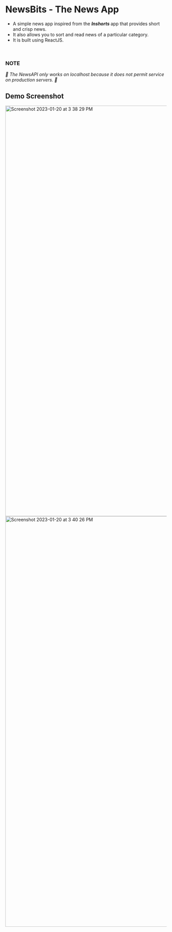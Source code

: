 # NewsBits - The News App
<ul>
  <li>A simple news app inspired from the <em><strong> Inshorts </strong> </em> app that provides short and crisp news. </li>
  <li>It also allows you to sort and read news of a particular category.</li>
  <li>It is built using ReactJS. </li>
</ul>
</br>

### NOTE
<em> 🚫 The NewsAPI only works on localhost because it does not permit service on production servers.  🚫</em>

## Demo Screenshot

<img width="1280" alt="Screenshot 2023-01-20 at 3 38 29 PM" src="https://user-images.githubusercontent.com/117503221/213669907-02bb3d72-c0fa-46df-85cb-e2d149b03bd2.png">
<img width="1280" alt="Screenshot 2023-01-20 at 3 40 26 PM" src="https://user-images.githubusercontent.com/117503221/213670125-a2eac083-9545-4d02-9c39-55fed23bd32c.png">
